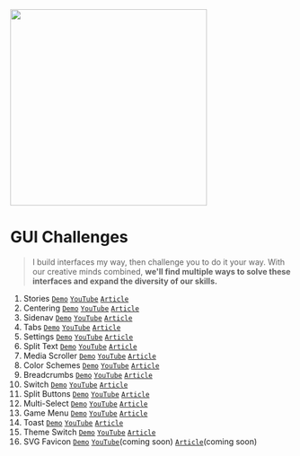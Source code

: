 <img src="https://user-images.githubusercontent.com/1134620/151587110-6924b0bf-f43b-41d0-85b5-98711266f791.png" width="350" />


# GUI Challenges
> I build interfaces my way, then challenge you to do it your way. 
With our creative minds combined, 
**we'll find multiple ways to solve these interfaces 
and expand the diversity of our skills.**

1. Stories 
  [`Demo`](https://gui-challenges.web.app/stories/dist/)
  [`YouTube`](https://www.youtube.com/watch?v=PzvdREGR0Xw) 
  [`Article`](https://web.dev/building-a-stories-component/)
2. Centering 
  [`Demo`](https://gui-challenges.web.app/centering/dist/) 
  [`YouTube`](https://www.youtube.com/watch?v=ncYzTvEMCyE) 
  [`Article`](https://web.dev/centering-in-css/)
3. Sidenav 
  [`Demo`](https://gui-challenges.web.app/sidenav/dist/) 
  [`YouTube`](https://www.youtube.com/watch?v=uiZqDLqjGRY) 
  [`Article`](https://web.dev/building-a-sidenav-component/)
4. Tabs 
  [`Demo`](https://gui-challenges.web.app/tabs/dist/) 
  [`YouTube`](https://www.youtube.com/watch?v=mMBcHcvxuuA) 
  [`Article`](https://web.dev/building-a-tabs-component/)
5. Settings 
  [`Demo`](https://gui-challenges.web.app/settings/dist/) 
  [`YouTube`](https://www.youtube.com/watch?v=dm7gnp6eh3Q) 
  [`Article`](https://web.dev/building-a-settings-component/)
6. Split Text 
  [`Demo`](https://gui-challenges.web.app/split-text/dist/) 
  [`YouTube`](https://www.youtube.com/watch?v=3hvN7bkjZBk) 
  [`Article`](https://web.dev/building-split-text-animations/)
7. Media Scroller 
  [`Demo`](https://gui-challenges.web.app/media-scroller/dist/) 
  [`YouTube`](https://www.youtube.com/watch?v=jmLdZY_Lo1k) 
  [`Article`](https://web.dev/building-a-media-scroller-component/)
8. Color Schemes 
  [`Demo`](https://gui-challenges.web.app/color-schemes/dist/) 
  [`YouTube`](https://www.youtube.com/watch?v=oHcTn83M1ls) 
  [`Article`](https://web.dev/building-a-color-scheme/)
9. Breadcrumbs 
  [`Demo`](https://gui-challenges.web.app/breadcrumbs/dist/) 
  [`YouTube`](https://www.youtube.com/watch?v=kHL3gxAlvK8) 
  [`Article`](https://web.dev/building-a-breadcrumbs-component/)
10. Switch 
  [`Demo`](https://gui-challenges.web.app/switch/dist/) 
  [`YouTube`](https://www.youtube.com/watch?v=_KqccADghcA) 
  [`Article`](https://web.dev/building-a-switch-component/)
11. Split Buttons 
  [`Demo`](https://gui-challenges.web.app/split-buttons/dist/)
  [`YouTube`](https://www.youtube.com/watch?v=Qcpru-fIgwk) 
  [`Article`](https://web.dev/building-a-split-button-component/) 
12. Multi-Select 
  [`Demo`](https://gui-challenges.web.app/multi-select/dist/) 
  [`YouTube`](https://www.youtube.com/watch?v=x0aCdLDZ8BM) 
  [`Article`](https://web.dev/building-a-multi-select-component/)  
13. Game Menu 
  [`Demo`](https://gui-challenges.web.app/game-menu/dist/) 
  [`YouTube`](https://www.youtube.com/watch?v=HCsV8u-KYUw)
  [`Article`](https://web.dev/building-a-game-menu-component/)
14. Toast
  [`Demo`](https://gui-challenges.web.app/toast/dist/) 
  [`YouTube`](https://www.youtube.com/watch?v=R75ZVW4LW5o) 
  [`Article`](https://web.dev/building-a-toast-component/)  
14. Theme Switch
  [`Demo`](https://gui-challenges.web.app/theme-switch/dist/) 
  [`YouTube`](https://www.youtube.com/watch?v=kZiS1QStIWc) 
  [`Article`](https://web.dev/building-a-theme-switch-component/)  
14. SVG Favicon
  [`Demo`](https://gui-challenges.web.app/svg-favicon/dist/) 
  [`YouTube`](#)(coming soon) 
  [`Article`](https://web.dev/building-an-adaptive-favicon/)(coming soon) 
